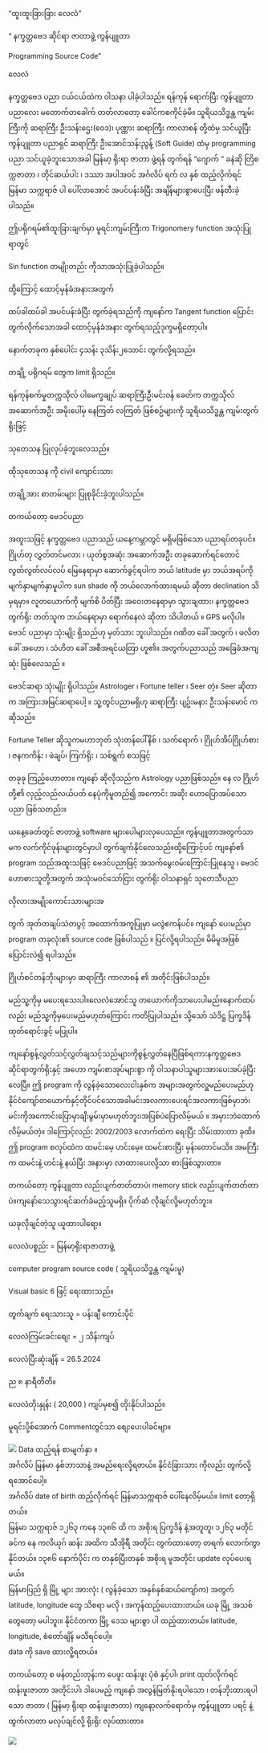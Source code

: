 ﻿
“ထူးထူးခြားခြား လေလံ”

“ နက္ခတ္တဗေဒ ဆိုင်ရာ ဇာတာဖွဲ့ ကွန်ပျူတာ

Programming Source Code”

လေလံ

နက္ခတ္တဗေဒ ပညာ ငယ်ငယ်ထဲက ဝါသနာ ပါခဲ့ပါသည်။ ရန်ကုန် ရောက်ပြီး ကွန်ပျူတာ ပညာလေး မတောက်တခေါက် တတ်လာတော့ ခေါင်ကစကိုင်ခဲ့မိ။ သူရိယသိဒ္ဓန္တ ကျမ်းကြီးကို ဆရာကြီး ဦးသန်းဌေး(ဝေဒ)၊ ပုဏ္ဏား ဆရာကြီး ကာလာစန် တို့ထံမှ သင်ယူပြီး ကွန်ပျူတာ ပညာရှင် ဆရာကြီး ဦးအောင်သန်းညွန့် (Soft Guide) ထံမှ programming ပညာ သင်ယူခဲ့ဘူးသောအခါ မြန်မာ့ ရိုးရာ ဇာတာ ဖွဲ့ရန် တွက်ရန် “ဂျောက် “ ခနဲဆို တြိစက္ကဇာတာ ၊ တိုင်ဆယ်ပါး ၊ ဒဿာ အပါအဝင် အင်္ဂလိပ် ရက် လ နှစ် ထည့်လိုက်ရင် မြန်မာ သက္ကရာဇ် ပါ ပေါ်လာအောင် အပင်ပန်းခံပြီး အချိန်များစွာပေးပြီး ဖန်တီးခဲ့ပါသည်။

ဤပရိုဂရမ်၏ထူးခြားချက်မှာ မူရင်းကျမ်းကြီးက Trigonomery function အသုံးပြုရာတွင်

Sin function တမျိုးတည်း ကိုသာအသုံးပြုခဲ့ပါသည်။

ထို့ကြောင့် ထောင့်မှန်ခံအနားအတွက်

ထပ်ခါထပ်ခါ အပင်ပန်းခံပြီး တွက်ခဲ့ရသည်ကို ကျနော်က Tangent function ပြောင်းတွက်လိုက်သောအခါ ထောင့်မှန်ခံအနား တွက်ရသည့်ဒုက္ခမရှိတော့ပါ။

နောက်တခုက နှစ်ပေါင်း ၄သန်း ၃သိန်း၂သောင်း တွက်လို့ရသည်။

တချို့ ပရိုဂရမ် တွေက limit ရှိသည်။

ရန်ကုန်စက်မှုတက္ကသိုလ် ပါမေက္ခချုပ် ဆရာကြီးဦးမင်းဝန် ခေတ်က တက္ကသိုလ်အဆောက်အဦး အမိုးပေါ်မှ နေကြတ် လကြတ် ဖြစ်စဥ်များကို သူရိယသိဒ္ဓန္တ ကျမ်းတွက်ရိုးဖြင့်

သုတေသန ပြုလုပ်ခဲ့ဘူးလေသည်။

ထိုသုတေသန ကို civil ကျောင်းသား

တချို့အား စာတမ်းများ ပြုစုခိုင်းခဲ့ဘူးပါသည်။

တကယ်တော့ ဗေဒင်ပညာ

အထူးသဖြင့် နက္ခတ္တဗေဒ ပညာသည် ယနေ့ကမ္ဘာတွင် မရှိမဖြစ်သော ပညာရပ်တခုပင်။ ဂြိုဟ်တု လွှတ်တင်မလား ၊ ယုတ်စွအဆုံး အဆောက်အဦး တခုဆောက်ရင်တောင် လွတ်လွတ်လပ်လပ် မြေနေရာမှာ ​ဆောက်ခွင့်ရပါက ဘယ် latitude မှာ ဘယ်အရပ်ကို မျက်နှာမျက်နှာမူပါက sun shade ကို ဘယ်လောက်ထားရမယ် ဆိုတာ declination သိမှရမှာ။ လူတယောက်ကို မျက်စိ ပိတ်ပြီး အဝေးတနေရာမှာ သွားချထား၊ နက္ခတ္တဗေဒ တွက်ရိုး တတ်သူက ဘယ်နေရာမှာ ရောက်နေလဲ ဆိုတာ သိပါတယ် ။ GPS မလိုပါ။ ဗေဒင် ပညာမှာ သုံးမျိုး ရှိသည်ဟု မှတ်သား ဘူးပါသည်။ ဂဏိတ ခေါ် အတွက် ၊ ဖလိတ ခေါ် အဟော ၊ သံဟိတ ခေါ် အစီအရင်ယတြာ ဟူ၏။ အတွက်ပညာသည် အခြေခံအကျဆုံး ဖြစ်လေသည် ။

ဗေဒင်ဆရာ သုံးမျိုး ရှိပါသည်။ Astrologer ၊ Fortune teller ၊ Seer တဲ့။ Seer ဆိုတာက အကြားအမြင်ဆရာပေါ့ ။ သူ့တွင်ပညာမရှိဟု ဆရာကြီး ပျဥ်းမနား ဦးသန်းမောင် ကဆိုသည်။

Fortune Teller ဆိုသူကမဟာဘုတ် သုံးတန်ပေါ်နိစ် ၊ သက်ရောက် ၊ ဂြိုဟ်အိပ်ဂြိုဟ်စား ၊ ဇနကကိန်း ၊ ဖဲချပ်၊ ကြက်ရိုး ၊ သစ်ရွက် စသဖြင့်

တခုခု ကြည့်ဟောတာ။ ကျနော် ဆိုလိုသည်က Astrology ပညာဖြစ်သည်။ နေ လ ဂြိုဟ် တို့၏ လှည့်လည်လယ်ပတ် နေပုံကိုမူတည်၍ အကောင်း အဆိုး ဟောပြောအပ်သော ပညာ ဖြစ်သတည်း။

ယနေ့ခေတ်တွင် ဇာတာဖွဲ့ software များပေါများလှပေသည်။ ကွန်ပျူတာအတွက်သာမက လက်ကိုင်ဖုန်းများတွင်မှာပါ တွက်ချက်နိုင်လေသည်။ထို့ကြောင့်ပင် ကျနော်၏ program သည်အထူးသဖြင့် ဗေဒင်ပညာဖြင့် အသက်မွေးဝမ်းကြောင်းပြုနေသူ ၊ ဗေဒင် ဟောစားသူတို့အတွက် အသုံးမဝင်သော်ငြား တွက်ရိုး ဝါသနာရှင် သုတေသီပညာ

လိုလားအမျိုးကောင်းသားများအ

တွက် အုတ်တချပ်သဲတပွင့် အထောက်အကူပြုမှာ မလွဲဧကန်ပင်။ ကျနော် ပေးမည်မှာ program တခုလုံး၏ source code ဖြစ်ပါသည် ။ ပြင်လို့ရပါသည်။ မိမိမူအဖြစ် ပြောင်းလဲ၍ ရပါသည်။

ဂြိုဟ်စင်တန်ဘိုးများမှာ ဆရာကြီး ကာလာစန် ၏ အတိုင်းဖြစ်ပါသည်။

မည်သူ့ကိုမှ မပေးရသေးပါ။လေလံအောင်သူ တယောက်ကိုသာပေးပါမည်။နောက်ထပ်လည်း မည်သူ့ကိုမှပေးမည်မဟုတ်ကြောင်း ကတိပြုပါသည်။ သို့သော် သံဒိဋ္ဌ ပြက္ခဒိန် ထုတ်ရောင်းခွင့် မပြုပါ။

ကျနော်စွန့်လွှတ်သင့်လွှတ်ချသင့်သည်များကိုစွန့်လွှတ်နေပြီဖြစ်ရကားနက္ခတ္တဗေဒ ဆိုင်ရာတွက်ရိုးနှင့် အဟော ကျမ်းစာအုပ်များစွာ ကို ဝါသနာပါသူများအားပေးအပ်ခဲ့ပြီးလေပြီ။ ဤ program ကို လွန်ခဲ့သောလေးငါးနှစ်က အများအတွက်လှူမည်ပေးမည်ဟုနိုင်ငံကျော်တယောက်နှင့်တိုင်ပင်သောအခါမင်းအလကားပေးရင်အလကားဖြစ်မှာဘဲ၊ မင်းကိုအကောင်းပြောမှာချီးမွမ်းမှာမဟုတ်ဘူး၊အပြစ်ပဲပြောလိမ့်မယ် ။ အမှားဘဲထောက်လိမ့်မယ်တဲ့။ ဒါကြောင့်လည်း 2002/2003 လောက်ထဲက ရေးပြီး သိမ်းထားတာ ခုထိ။ ဤ program စလုပ်ထဲက ထမင်းမေ့ ဟင်းမေ့။ ထမင်းစားပြီး မှန်းတောင်မသိ။ အမကြီးက ထမင်းနဲ့ ဟင်းနဲ့ နယ်ပြီး အနားမှာ လာထားပေးလို့သာ စားဖြစ်သွားတာ။

တကယ်တော့ ကွန်ပျူတာ လည်းပျက်တတ်တာပဲ၊ memory stick လည်းပျက်တတ်တာပဲ။ကျနော်သေသွားရင်ဆက်ခံမည့်သူမရှိ။ ပိုက်ဆံ လိုချင်လို့မဟုတ်ဘူး။

ယခုလိုချင်တဲ့သူ ယူထားပါရော့။

လေလံပစ္စည်း = မြန်မာ့ရိုးရာဇာတာဖွဲ့

computer program source code ( သူရိယသိဒ္ဓန္တ ကျမ်းမူ)

Visual basic 6 ဖြင့် ရေးထားသည်။

တွက်ချက် ရေးသားသူ = ပန်းချီ ကောင်းပိုင်

လေလံကြမ်းခင်းစျေး = ၂ သိန်းကျပ်

လေလံပြီးဆုံးချိန် = 26.5.2024

ည ၈ နာရီတိတိ။

လေလံတိုးနှုန်း ( 20,000 ) ကျပ်မှစ၍ တိုးနိုင်ပါသည်။

မူရင်းပို့စ်အောက် Commentတွင်သာ စျေးပေးပါခင်ဗျာ။

  

 ![](./img/ss_bid_1.png) Data ထည့်ရန် စာမျက်နှာ ။  
အင်္ဂလိပ် မြန်မာ နှစ်ဘာသာနဲ့ အမည်ရေးလို့ရတယ်။ နိုင်ငံခြားသား ကိုလည်း တွက်လို့ရအောင်ပေါ့။  
အင်္ဂလိပ် date of birth ထည့်လိုက်ရင် မြန်မာသက္ကရာဇ် ပေါ်နေလိမ့်မယ်။ limit တော့ရှိတယ်။  
မြန်မာ သက္ကရာဇ် ၁၂၆၃ ကနေ ၁၃၈၆ ထိ က အစိုးရ ပြက္ခဒိန် နဲ့အတူတူ၊ ၁၂၆၃ မတိုင်ခင်က နေ ကလိယုဂ် ဆန်း အထိက သီအိုရီ အတိုင်း တွက်ထားတော့ တရက် လောက်ကွာနိုင်တယ်။ ၁၃၈၆ နောက်ပိုင်း က တနှစ်ပြီးတနှစ် အစိုးရ မူအတိုင်း update လုပ်ပေးရမယ်။  
မြန်မာပြည် ရှိ မြို့ များ အားလုံး ( လွန်ခဲ့သော အနှစ်နှစ်ဆယ်ကျော်က) အတွက် latitude, longitude တွေ သိစရာ မလို ၊ အကုန်ထည့်ပေးထားတယ်။ ယခု မြို့ အသစ် တွေတော့ မပါဘူး။ နိုင်ငံတကာ မြို့ ဒေသ များစွာ ပါ ထည့်ထားတယ်။ latitude, longitude, စံတော်ချိန် မသိရင်ပေါ့။  
data ကို save ထားလိူ့ရတယ်။

  

တကယ်တော့ စ ဖန်တည်းတုန်းက ပေဖူး ထန်းဖူး ပုံစံ နှင့်ပါ၊ print ထုတ်လိုက်ရင် ထန်းဖူးဇာတာ အတိုင်းပါ၊ ဒါပေမည့် ကျနော် အလွန်မြတ်နိုးရပါသော ၊ တန်ဘိုးထားရပါသော ဇာတာ ( မြန်မာ့ ရိုးရာ ထန်းဖူးဇာတာ) ကျနော့လက်ရောက်မှ ကွန်ပျူတာ ပရင့် နဲ့ ထွက်လာတာ မလုပ်ချင်လို့ ရိုးရိုး လုပ်ထားတာ။


 ![](./img/ss_bid_2.png)
